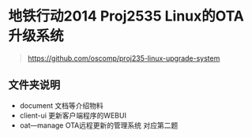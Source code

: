 # 地铁行动2014 Proj2535 Linux的OTA升级系统

> https://github.com/oscomp/proj235-linux-upgrade-system

## 文件夹说明
- document 文档等介绍物料
- client-ui 更新客户端程序的WEBUI
- oat—manage OTA远程更新的管理系统 对应第二题